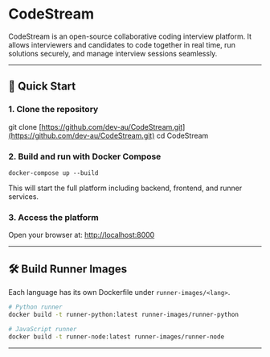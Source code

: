 # CodeStream

CodeStream is an open-source collaborative coding interview platform.
It allows interviewers and candidates to code together in real time, run solutions securely, and manage interview
sessions seamlessly.

---

## 🚀 Quick Start

### 1. Clone the repository

git clone [https://github.com/dev-au/CodeStream.git](https://github.com/dev-au/CodeStream.git)
cd CodeStream

### 2. Build and run with Docker Compose

`docker-compose up --build`

This will start the full platform including backend, frontend, and runner services.

### 3. Access the platform

Open your browser at:
[http://localhost:8000](http://localhost:8000)

---

## 🛠 Build Runner Images

Each language has its own Dockerfile under `runner-images/<lang>`.

```bash
# Python runner
docker build -t runner-python:latest runner-images/runner-python

# JavaScript runner
docker build -t runner-node:latest runner-images/runner-node
```
---
